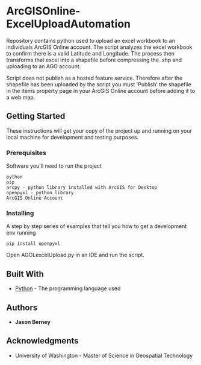 # ArcGISOnline-ExcelUploadAutomation

Repository contains python used to upload an excel workbook to an individuals ArcGIS Online account. The script analyzes the excel workbook to confirm there is a valid Latitude and Longitude. The process then transforms that excel into a shapefile before compressing the .shp and uploading to an AGO account.

Script does not publish as a hosted feature service. Therefore after the shapefile has been 
uploaded by the script you must 'Publish' the shapefile in the items property page in your ArcGIS Online account
before adding it to a web map. 

## Getting Started

These instructions will get your copy of the project up and running on your local machine for development and testing purposes.

### Prerequisites

Software you'll need to run the project

```
python
pip
arcpy - python library installed with ArcGIS for Desktop
openpyxl - python library
ArcGIS Online Account
```

### Installing

A step by step series of examples that tell you how to get a development env running

```
pip install openpyxl
```

Open AGOLexcelUpload.py in an IDE and run the script.

## Built With

* [Python](https://www.python.org/) - The programming language used

## Authors

* **Jason Berney**

## Acknowledgments

* University of Washington - Master of Science in Geospatial Technology

